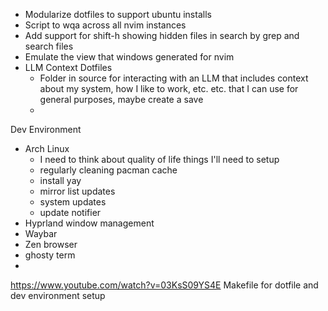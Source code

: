 - Modularize dotfiles to support ubuntu installs
- Script to wqa across all nvim instances
- Add support for shift-h showing hidden files in search by grep and search files
- Emulate the view that windows generated for nvim
- LLM Context Dotfiles
  - Folder in source for interacting with an LLM that includes context about my system, how I like to work, etc. etc. that I can use for general purposes, maybe create a save
  -

Dev Environment

- Arch Linux
  - I need to think about quality of life things I'll need to setup
  - regularly cleaning pacman cache
  - install yay
  - mirror list updates
  - system updates
  - update notifier
- Hyprland window management
- Waybar
- Zen browser
- ghosty term
-

<https://www.youtube.com/watch?v=03KsS09YS4E>
Makefile for dotfile and dev environment setup

